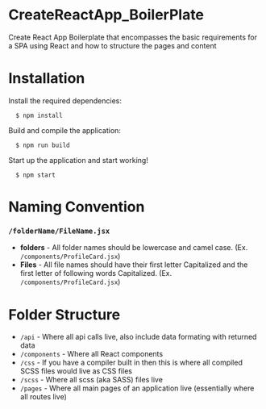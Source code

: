 # CreateReactApp_BoilerPlate
Create React App  Boilerplate that encompasses the basic requirements for a SPA using React and how to structure the pages and content


# Installation
Install the required dependencies:
```
  $ npm install
```

Build and compile the application:
```
  $ npm run build
```

Start up the application and start working!
```
  $ npm start
```
# Naming Convention
### ```/folderName/FileName.jsx```
 - **folders** - All folder names should be lowercase and camel case. (Ex. ```/components/ProfileCard.jsx```)
 - **Files** - All file names should have their first letter Capitalized and the first letter of following words Capitalized. (Ex. ```/components/ProfileCard.jsx```)

# Folder Structure
 - ``/api`` - Where all api calls live, also include data formating with returned data
 - ``/components`` - Where all React components
 - ``/css`` - If you have a compiler built in then this is where all compiled SCSS files would live as CSS files
 - ``/scss`` - Where all scss (aka SASS) files live
 - ``/pages`` - Where all main pages of an application live (essentially where all routes live)
